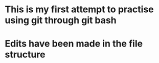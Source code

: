 # This is my first attempt to practise using git through git bash
# Edits have been made in the file structure